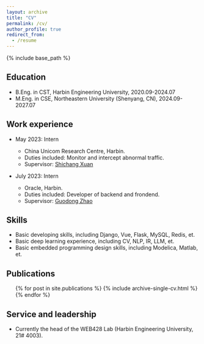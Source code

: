 ```yaml
---
layout: archive
title: "CV"
permalink: /cv/
author_profile: true
redirect_from:
  - /resume
---
```


{% include base_path %}

Education
------
* B.Eng. in CST, Harbin Engineering University, 2020.09-2024.07
* M.Eng. in CSE, Northeastern University (Shenyang, CN), 2024.09-2027.07

Work experience
------
* May 2023: Intern
  * China Unicom Research Centre, Harbin.
  * Duties included: Monitor and intercept abnormal traffic.
  * Supervisor: [Shichang Xuan](http://homepage.hrbeu.edu.cn/web/xuanshichang)

* July 2023: Intern
  * Oracle, Harbin.
  * Duties included: Developer of backend and frondend.
  * Supervisor: [Guodong Zhao](http://homepage.hrbeu.edu.cn/web/zhaoguodong)
  
Skills
------
* Basic developing skills, including Django, Vue, Flask, MySQL, Redis, et.
* Basic deep learning experience, including CV, NLP, IR, LLM, et.
* Basic embedded programming design skills, including Modelica, Matlab, et.

Publications
------
  <ul>{% for post in site.publications %}
    {% include archive-single-cv.html %}
  {% endfor %}</ul>
  
<!-- Talks
------
  <ul>{% for post in site.talks %}
    {% include archive-single-talk-cv.html %}
  {% endfor %}</ul> -->
  
<!-- Teaching
------
  <ul>{% for post in site.teaching %}
    {% include archive-single-cv.html %}
  {% endfor %}</ul> -->
  
Service and leadership
------
* Currently the head of the WEB428 Lab (Harbin Engineering University, 21# 4003).
